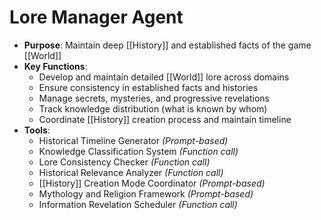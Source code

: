 # Lore Manager Agent

- **Purpose**: Maintain deep [[History]] and established facts of the game [[World]]
- **Key Functions**:
    - Develop and maintain detailed [[World]] lore across domains
    - Ensure consistency in established facts and histories
    - Manage secrets, mysteries, and progressive revelations
    - Track knowledge distribution (what is known by whom)
    - Coordinate [[History]] creation process and maintain timeline
- **Tools**:
    - Historical Timeline Generator *(Prompt-based)*
    - Knowledge Classification System *(Function call)*
    - Lore Consistency Checker *(Function call)*
    - Historical Relevance Analyzer *(Function call)*
    - [[History]] Creation Mode Coordinator *(Prompt-based)*
    - Mythology and Religion Framework *(Prompt-based)*
    - Information Revelation Scheduler *(Function call)*

